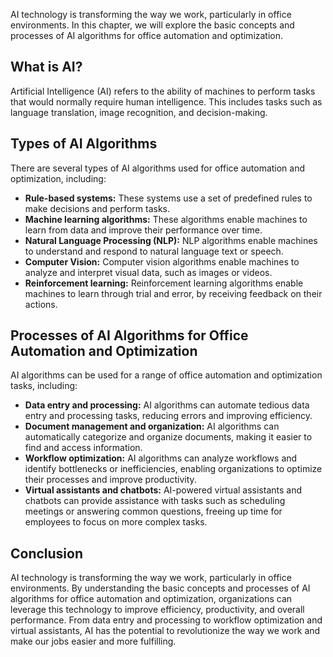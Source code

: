 

AI technology is transforming the way we work, particularly in office environments. In this chapter, we will explore the basic concepts and processes of AI algorithms for office automation and optimization.

What is AI?
-----------

Artificial Intelligence (AI) refers to the ability of machines to perform tasks that would normally require human intelligence. This includes tasks such as language translation, image recognition, and decision-making.

Types of AI Algorithms
----------------------

There are several types of AI algorithms used for office automation and optimization, including:

* **Rule-based systems:** These systems use a set of predefined rules to make decisions and perform tasks.
* **Machine learning algorithms:** These algorithms enable machines to learn from data and improve their performance over time.
* **Natural Language Processing (NLP):** NLP algorithms enable machines to understand and respond to natural language text or speech.
* **Computer Vision:** Computer vision algorithms enable machines to analyze and interpret visual data, such as images or videos.
* **Reinforcement learning:** Reinforcement learning algorithms enable machines to learn through trial and error, by receiving feedback on their actions.

Processes of AI Algorithms for Office Automation and Optimization
-----------------------------------------------------------------

AI algorithms can be used for a range of office automation and optimization tasks, including:

* **Data entry and processing:** AI algorithms can automate tedious data entry and processing tasks, reducing errors and improving efficiency.
* **Document management and organization:** AI algorithms can automatically categorize and organize documents, making it easier to find and access information.
* **Workflow optimization:** AI algorithms can analyze workflows and identify bottlenecks or inefficiencies, enabling organizations to optimize their processes and improve productivity.
* **Virtual assistants and chatbots:** AI-powered virtual assistants and chatbots can provide assistance with tasks such as scheduling meetings or answering common questions, freeing up time for employees to focus on more complex tasks.

Conclusion
----------

AI technology is transforming the way we work, particularly in office environments. By understanding the basic concepts and processes of AI algorithms for office automation and optimization, organizations can leverage this technology to improve efficiency, productivity, and overall performance. From data entry and processing to workflow optimization and virtual assistants, AI has the potential to revolutionize the way we work and make our jobs easier and more fulfilling.
